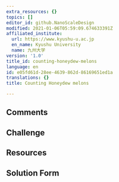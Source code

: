 ```yaml
---
extra_resources: {}
topics: []
editor_id: github.NanoScaleDesign
modified: 2021-01-06T05:59:09.674633391Z
affiliated_institute:
  url: https://www.kyushu-u.ac.jp
  en_name: Kyushu University
  name: 九州大学
version: '1.0'
title_id: counting-honeydew-melons
language: en
id: e05fd61d-28ee-4639-862d-86169651ed1a
translations: {}
title: Counting Honeydew melons

---
```


## Comments



## Challenge



## Resources



## Solution Form



